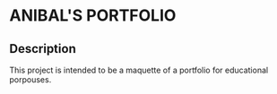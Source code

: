 # ANIBAL'S PORTFOLIO

## Description
This project is intended to be a maquette of a portfolio for educational porpouses.

